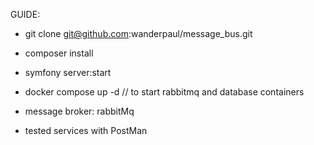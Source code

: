 GUIDE:
- git clone git@github.com:wanderpaul/message_bus.git
- composer install
- symfony server:start
- docker compose up -d // to start rabbitmq and database containers

- message broker: rabbitMq
- tested services with PostMan

